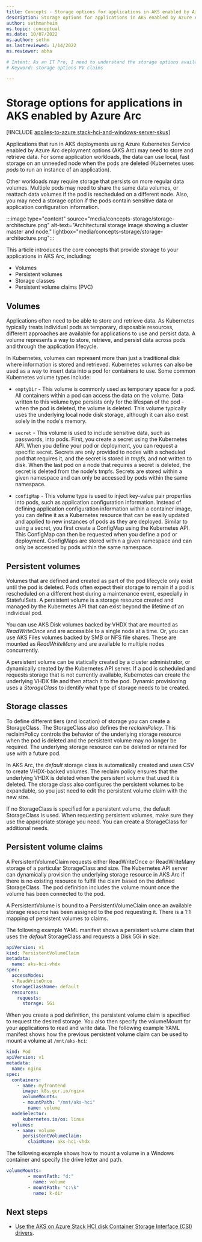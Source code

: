 ```yaml
---
title: Concepts - Storage options for applications in AKS enabled by Azure Arc
description: Storage options for applications in AKS enabled by Azure Arc.
author: sethmanheim
ms.topic: conceptual
ms.date: 10/07/2022
ms.author: sethm 
ms.lastreviewed: 1/14/2022
ms.reviewer: abha

# Intent: As an IT Pro, I need to understand the storage options available for applications in AKS Arc so that I can optimize how to best to store and retrieve data.
# Keyword: storage options PV claims

---
```


# Storage options for applications in AKS enabled by Azure Arc

[!INCLUDE [applies-to-azure stack-hci-and-windows-server-skus](includes/aks-hci-applies-to-skus/aks-hybrid-applies-to-azure-stack-hci-windows-server-sku.md)]

Applications that run in AKS deployments using Azure Kubernetes Service enabled by Azure Arc deployment options (AKS Arc) may need to store and retrieve data. For some application workloads, the data can use local, fast storage on an unneeded node when the pods are deleted (Kubernetes uses _pods_ to run an instance of an application). 

Other workloads may require storage that persists on more regular data volumes. Multiple pods may need to share the same data volumes, or reattach data volumes if the pod is rescheduled on a different node. Also, you may need a storage option if the pods contain sensitive data or application configuration information. 

:::image type="content" source="media/concepts-storage/storage-architecture.png" alt-text="Architectural storage image showing a cluster master and node." lightbox="media/concepts-storage/storage-architecture.png":::

This article introduces the core concepts that provide storage to your applications in AKS Arc, including:

- Volumes 
- Persistent volumes
- Storage classes
- Persistent volume claims (PVC)

## Volumes
Applications often need to be able to store and retrieve data. As Kubernetes typically treats individual pods as temporary, disposable resources, different approaches are available for applications to use and persist data. A volume represents a way to store, retrieve, and persist data across pods and through the application lifecycle. 

In Kubernetes, volumes can represent more than just a traditional disk where information is stored and retrieved. Kubernetes volumes can also be used as a way to insert data into a pod for containers to use. Some common Kubernetes volume types include: 

- `emptyDir` - This volume is commonly used as temporary space for a pod. All containers within a pod can access the data on the volume. Data written to this volume type persists only for the lifespan of the pod - when the pod is deleted, the volume is deleted. This volume typically uses the underlying local node disk storage, although it can also exist solely in the node's memory. 

- `secret` - This volume is used to include sensitive data, such as passwords, into pods. First, you create a secret using the Kubernetes API. When you define your pod or deployment, you can request a specific secret. Secrets are only provided to nodes with a scheduled pod that requires it, and the secret is stored in _tmpfs_, and not written to disk. When the last pod on a node that requires a secret is deleted, the secret is deleted from the node's tmpfs. Secrets are stored within a given namespace and can only be accessed by pods within the same namespace. 

- `configMap` - This volume type is used to inject key-value pair properties into pods, such as application configuration information. Instead of defining application configuration information within a container image, you can define it as a Kubernetes resource that can be easily updated and applied to new instances of pods as they are deployed. Similar to using a secret, you first create a ConfigMap using the Kubernetes API. This ConfigMap can then be requested when you define a pod or deployment. ConfigMaps are stored within a given namespace and can only be accessed by pods within the same namespace. 

## Persistent volumes
Volumes that are defined and created as part of the pod lifecycle only exist until the pod is deleted. Pods often expect their storage to remain if a pod is rescheduled on a different host during a maintenance event, especially in StatefulSets. A persistent volume is a storage resource created and managed by the Kubernetes API that can exist beyond the lifetime of an individual pod. 

You can use AKS Disk volumes backed by VHDX that are mounted as _ReadWriteOnce_ and are accessible to a single node at a time. Or, you can use AKS Files volumes backed by SMB or NFS file shares. These are mounted as _ReadWriteMany_ and are available to multiple nodes concurrently. 

A persistent volume can be statically created by a cluster administrator, or dynamically created by the Kubernetes API server. If a pod is scheduled and requests storage that is not currently available, Kubernetes can create the underlying VHDX file and then attach it to the pod. Dynamic provisioning uses a _StorageClass_ to identify what type of storage needs to be created. 

## Storage classes
To define different tiers (and location) of storage you can create a StorageClass. The StorageClass also defines the _reclaimPolicy_. This reclaimPolicy controls the behavior of the underlying storage resource when the pod is deleted and the persistent volume may no longer be required. The underlying storage resource can be deleted or retained for use with a future pod. 

In AKS Arc, the _default_ storage class is automatically created and uses CSV to create VHDX-backed volumes. The reclaim policy ensures that the underlying VHDX is deleted when the persistent volume that used it is deleted. The storage class also configures the persistent volumes to be expandable, so you just need to edit the persistent volume claim with the new size. 

If no StorageClass is specified for a persistent volume, the default StorageClass is used. When requesting persistent volumes, make sure they use the appropriate storage you need. You can create a StorageClass for additional needs. 

## Persistent volume claims 
A PersistentVolumeClaim requests either ReadWriteOnce or ReadWriteMany storage of a particular StorageClass and size. The Kubernetes API server can dynamically provision the underlying storage resource in AKS Arc if there is no existing resource to fulfill the claim based on the defined StorageClass. The pod definition includes the volume mount once the volume has been connected to the pod. 

A PersistentVolume is bound to a PersistentVolumeClaim once an available storage resource has been assigned to the pod requesting it. There is a 1:1 mapping of persistent volumes to claims. 

The following example YAML manifest shows a persistent volume claim that uses the _default_ StorageClass and requests a Disk 5Gi in size: 

```yaml
apiVersion: v1 
kind: PersistentVolumeClaim 
metadata: 
  name: aks-hci-vhdx 
spec: 
  accessModes: 
  - ReadWriteOnce 
  storageClassName: default 
  resources: 
    requests: 
      storage: 5Gi 
```

When you create a pod definition, the persistent volume claim is specified to request the desired storage. You also then specify the volumeMount for your applications to read and write data. The following example YAML manifest shows how the previous persistent volume claim can be used to mount a volume at `/mnt/aks-hci`: 

```yaml
kind: Pod 
apiVersion: v1 
metadata: 
  name: nginx 
spec: 
  containers: 
    - name: myfrontend 
      image: k8s.gcr.io/nginx 
      volumeMounts: 
      - mountPath: "/mnt/aks-hci" 
        name: volume
  nodeSelector:
      kubernetes.io/os: linux
  volumes: 
    - name: volume 
      persistentVolumeClaim: 
        claimName: aks-hci-vhdx 
```

The following example shows how to mount a volume in a Windows container and specify the drive letter and path. 

```yaml
volumeMounts: 
        - mountPath: "d:" 
          name: volume 
        - mountPath: "c:\k" 
          name: k-dir 
```

## Next steps

- [Use the AKS on Azure Stack HCI disk Container Storage Interface (CSI) drivers](./container-storage-interface-disks.md).
